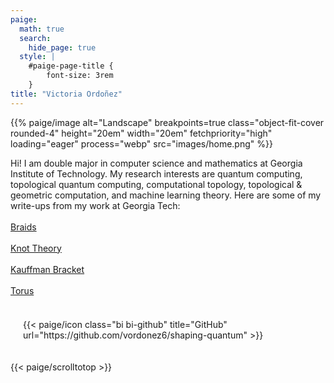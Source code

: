 ```yaml
---
paige:
  math: true
  search:
    hide_page: true
  style: |
    #paige-page-title {
        font-size: 3rem
    }
title: "Victoria Ordoñez"
---
```

<div class="centered_image">
{{% paige/image alt="Landscape" breakpoints=true class="object-fit-cover rounded-4" height="20em" width="20em" fetchpriority="high"  loading="eager" process="webp" src="images/home.png" %}}
</div>
</div>


<div class="container-fluid" >
    <div class="justify-content-center row" >
        <div class="col col-auto col-lg-7 px-0" >
          <p class="lead text-center" >
          <div class="rounded-fluid-container">
            Hi! I am  double major in computer science and mathematics at Georgia Institute of Technology. My research interests are quantum computing, topological quantum computing, computational topology, topological & geometric computation, and machine learning theory. 
            Here are some of my write-ups from my work at Georgia Tech:
            <br></br>
            <a href="/shaping-quantum/braids/">
              Braids 
            </a>
            <br></br>
            <a href="/shaping-quantum/knots/">
              Knot Theory 
            </a>
            <br></br>
            <a href="/shaping-quantum/kauffman-bracket/">
              Kauffman Bracket
            </a>
            <br></br>
            <a href="/shaping-quantum/torus/">
              Torus 
            </a>
            <br></br>
          </div>
        </div>
    </div>
</div>
 

<div class="column-gap-3 d-flex display-6 justify-content-center mb-3" style="padding: 20px">
    {{< paige/icon class="bi bi-github" title="GitHub" url="https://github.com/vordonez6/shaping-quantum" >}}
</div>

{{< paige/scrolltotop >}}
